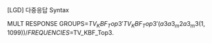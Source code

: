 [LGD] 다중응답 Syntax


MULT RESPONSE GROUPS=$TV_KBF_Top3 'TV_KBF_Top3' (a3 a3_m2 a3_m3 (1,1099)) 
  /FREQUENCIES=$TV_KBF_Top3.